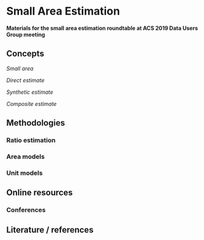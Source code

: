 # Small Area Estimation

**Materials for the small area estimation roundtable at ACS 2019 Data Users Group meeting**

## Concepts

_Small area_

_Direct estimate_

_Synthetic estimate_

_Composite estimate_

## Methodologies

### Ratio estimation

### Area models

### Unit models

## Online resources

### Conferences

## Literature / references



